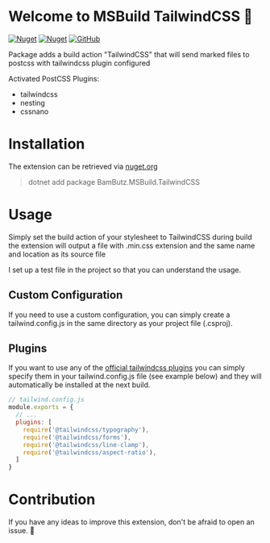 # Welcome to MSBuild TailwindCSS 👋

[![Nuget](https://img.shields.io/nuget/v/BamButz.MSBuild.TailwindCSS)](https://www.nuget.org/packages/BamButz.MSBuild.TailwindCSS/)
[![Nuget](https://img.shields.io/nuget/dt/BamButz.MSBuild.TailwindCSS)](https://www.nuget.org/packages/BamButz.MSBuild.TailwindCSS/)
[![GitHub](https://img.shields.io/github/license/BamButz/msbuild-tailwindcss)](LICENSE)

Package adds a build action "TailwindCSS" that will send marked files to postcss with tailwindcss plugin configured

Activated PostCSS Plugins:

- tailwindcss
- nesting
- cssnano

# Installation

The extension can be retrieved via [nuget.org](https://www.nuget.org/packages/BamButz.MSBuild.TailwindCSS/)

> dotnet add package BamButz.MSBuild.TailwindCSS

# Usage

Simply set the build action of your stylesheet to TailwindCSS during build the extension will output a file with .min.css extension and the same name and location as its source file

I set up a test file in the project so that you can understand the usage.

## Custom Configuration

If you need to use a custom configuration, you can simply create a tailwind.config.js in the same directory as your project file (.csproj).

## Plugins

If you want to use any of the [official tailwindcss plugins](https://tailwindcss.com/docs/plugins#official-plugins) you can simply specify them in your tailwind.config.js file (see example below) and they will automatically be installed at the next build.

```js
// tailwind.config.js
module.exports = {
  // ...
  plugins: [
    require('@tailwindcss/typography'),
    require('@tailwindcss/forms'),
    require('@tailwindcss/line-clamp'),
    require('@tailwindcss/aspect-ratio'),
  ]
}
```

# Contribution

If you have any ideas to improve this extension, don't be afraid to open an issue. 🙂
